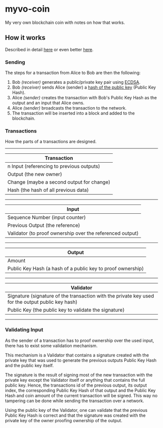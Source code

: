 # myvo-coin

My very own blockchain coin with notes on how that works.

## How it works

Described in detail [here](https://developer.bitcoin.org/devguide/transactions.html) or even better [here](https://learnmeabitcoin.com/technical/transaction-data).

### Sending

The steps for a transaction from Alice to Bob are then the following:

1. Bob _(receiver)_ generates a public/private key pair using [ECDSA](/theory/signatures.html#ellipctic-curve-digital-signature).
2. Bob _(receiver)_ sends Alice (sender) a [hash of the public key](#public-key-hash) (Public Key Hash).
3. Alice _(sender)_ creates the transaction with Bob's Public Key Hash as the output and an input that Alice owns.
4. Alice _(sender)_ broadcasts the transaction to the network.
5. The transaction will be inserted into a block and added to the blockchain.

### Transactions

How the parts of a transactions are designed.

---

| Transaction                               |
| ----------------------------------------- |
| n Input (referencing to previous outputs) |
| Output (the new owner)                    |
| Change (maybe a second output for change) |
| Hash (the hash of all previous data)      |

---

| Input                                                     |
| --------------------------------------------------------- |
| Sequence Number (input counter)                           |
| Previous Output (the reference)                           |
| Validator (to proof ownership over the referenced output) |

---

| Output                                                      |
| ----------------------------------------------------------- |
| Amount                                                      |
| Public Key Hash (a hash of a public key to proof ownership) |

---

| Validator                                                                                         |
| ------------------------------------------------------------------------------------------------- |
| Signature (signature of the transaction with the private key used for the output public key hash) |
| Public Key (the public key to validate the signature)                                             |

---

####

### Validating Input

As the sender of a transaction has to proof ownership over the used input, there has to exist some validation mechanism.

This mechanism is a Validator that contains a signature created with the private key that was used to generate the previous outputs Public Key Hash and the public key itself.

The signature is the result of signing most of the new transaction with the private key except the Validator itself or anything that contains the full public key.
Hence, the transactions id of the previous output, its output index, the corresponding Public Key Hash of that output and the Public Key Hash and coin amount of the current transaction will be signed.
This way no tampering can be done while sending the transaction over a network.

Using the public key of the Validator, one can validate that the previous Public Key Hash is correct and that the signature was created with the private key of the owner proofing ownership of the output.
